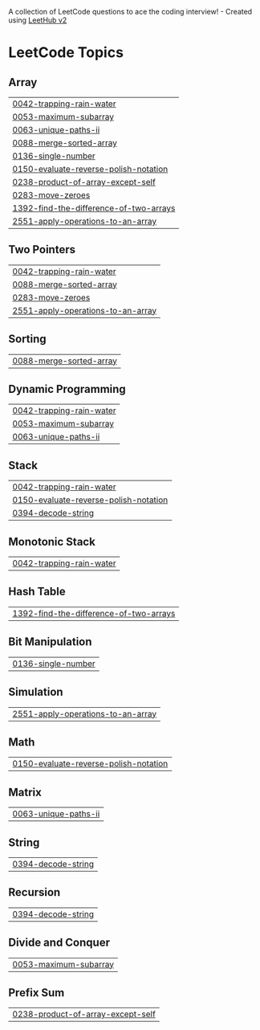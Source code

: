A collection of LeetCode questions to ace the coding interview! - Created using [LeetHub v2](https://github.com/arunbhardwaj/LeetHub-2.0)
<!---LeetCode Topics Start-->
# LeetCode Topics
## Array
|  |
| ------- |
| [0042-trapping-rain-water](https://github.com/Tejesh916k/leetcode_problems/tree/master/0042-trapping-rain-water) |
| [0053-maximum-subarray](https://github.com/Tejesh916k/leetcode_problems/tree/master/0053-maximum-subarray) |
| [0063-unique-paths-ii](https://github.com/Tejesh916k/leetcode_problems/tree/master/0063-unique-paths-ii) |
| [0088-merge-sorted-array](https://github.com/Tejesh916k/leetcode_problems/tree/master/0088-merge-sorted-array) |
| [0136-single-number](https://github.com/Tejesh916k/leetcode_problems/tree/master/0136-single-number) |
| [0150-evaluate-reverse-polish-notation](https://github.com/Tejesh916k/leetcode_problems/tree/master/0150-evaluate-reverse-polish-notation) |
| [0238-product-of-array-except-self](https://github.com/Tejesh916k/leetcode_problems/tree/master/0238-product-of-array-except-self) |
| [0283-move-zeroes](https://github.com/Tejesh916k/leetcode_problems/tree/master/0283-move-zeroes) |
| [1392-find-the-difference-of-two-arrays](https://github.com/Tejesh916k/leetcode_problems/tree/master/1392-find-the-difference-of-two-arrays) |
| [2551-apply-operations-to-an-array](https://github.com/Tejesh916k/leetcode_problems/tree/master/2551-apply-operations-to-an-array) |
## Two Pointers
|  |
| ------- |
| [0042-trapping-rain-water](https://github.com/Tejesh916k/leetcode_problems/tree/master/0042-trapping-rain-water) |
| [0088-merge-sorted-array](https://github.com/Tejesh916k/leetcode_problems/tree/master/0088-merge-sorted-array) |
| [0283-move-zeroes](https://github.com/Tejesh916k/leetcode_problems/tree/master/0283-move-zeroes) |
| [2551-apply-operations-to-an-array](https://github.com/Tejesh916k/leetcode_problems/tree/master/2551-apply-operations-to-an-array) |
## Sorting
|  |
| ------- |
| [0088-merge-sorted-array](https://github.com/Tejesh916k/leetcode_problems/tree/master/0088-merge-sorted-array) |
## Dynamic Programming
|  |
| ------- |
| [0042-trapping-rain-water](https://github.com/Tejesh916k/leetcode_problems/tree/master/0042-trapping-rain-water) |
| [0053-maximum-subarray](https://github.com/Tejesh916k/leetcode_problems/tree/master/0053-maximum-subarray) |
| [0063-unique-paths-ii](https://github.com/Tejesh916k/leetcode_problems/tree/master/0063-unique-paths-ii) |
## Stack
|  |
| ------- |
| [0042-trapping-rain-water](https://github.com/Tejesh916k/leetcode_problems/tree/master/0042-trapping-rain-water) |
| [0150-evaluate-reverse-polish-notation](https://github.com/Tejesh916k/leetcode_problems/tree/master/0150-evaluate-reverse-polish-notation) |
| [0394-decode-string](https://github.com/Tejesh916k/leetcode_problems/tree/master/0394-decode-string) |
## Monotonic Stack
|  |
| ------- |
| [0042-trapping-rain-water](https://github.com/Tejesh916k/leetcode_problems/tree/master/0042-trapping-rain-water) |
## Hash Table
|  |
| ------- |
| [1392-find-the-difference-of-two-arrays](https://github.com/Tejesh916k/leetcode_problems/tree/master/1392-find-the-difference-of-two-arrays) |
## Bit Manipulation
|  |
| ------- |
| [0136-single-number](https://github.com/Tejesh916k/leetcode_problems/tree/master/0136-single-number) |
## Simulation
|  |
| ------- |
| [2551-apply-operations-to-an-array](https://github.com/Tejesh916k/leetcode_problems/tree/master/2551-apply-operations-to-an-array) |
## Math
|  |
| ------- |
| [0150-evaluate-reverse-polish-notation](https://github.com/Tejesh916k/leetcode_problems/tree/master/0150-evaluate-reverse-polish-notation) |
## Matrix
|  |
| ------- |
| [0063-unique-paths-ii](https://github.com/Tejesh916k/leetcode_problems/tree/master/0063-unique-paths-ii) |
## String
|  |
| ------- |
| [0394-decode-string](https://github.com/Tejesh916k/leetcode_problems/tree/master/0394-decode-string) |
## Recursion
|  |
| ------- |
| [0394-decode-string](https://github.com/Tejesh916k/leetcode_problems/tree/master/0394-decode-string) |
## Divide and Conquer
|  |
| ------- |
| [0053-maximum-subarray](https://github.com/Tejesh916k/leetcode_problems/tree/master/0053-maximum-subarray) |
## Prefix Sum
|  |
| ------- |
| [0238-product-of-array-except-self](https://github.com/Tejesh916k/leetcode_problems/tree/master/0238-product-of-array-except-self) |
<!---LeetCode Topics End-->